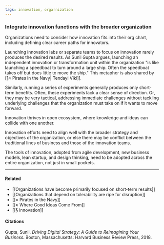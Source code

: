 ```yaml
---
tags: innovation, orgarnization
---
```

### Integrate innovation functions with the broader organization
Organizations need to consider how innovation fits into their org chart, including defining clear career paths for innovators.

Launching innovation labs or separate teams to focus on innovation rarely produces the desired results. As Sunil Gupta argues, launching an independent innovation or transformation unit within the organization "is like launching a speedboat to turn around a large ship. Often the speedboat takes off but does little to move the ship." This metaphor is also shared by [[≈ Pirates in the Navy| Tendayi Viki]].

Similarly, running a series of experiments generally produces only short-term benefits. Often, these experiments lack a clear sense of direction. Or, they may be very tactical, addressing immediate challenges without tackling underlying challenges that the organization must take on if it wants to move forward.

Innovation thrives in open ecosystem, where knowledge and ideas can collide with one another.

Innovation efforts need to align well with the broader strategy and objectives of the organization, or else there may be conflict between the traditional lines of business and those of the innovation teams.

The tools of innovation, adopted from agile development, new business models, lean startup, and design thinking, need to be adopted across the entire organization, not just in small pockets.

---

#### Related

-   [[Organizations have become primarily focused on short-term results]]
-   [[Organizations that depend on tolerability are ripe for disruption]]
-   [[≈ Pirates in the Navy]]
-   [[≈ Where Good Ideas Come From]]
-   [[§ Innovation]]

#### Citations

Gupta, Sunil. _Driving Digital Strategy: A Guide to Reimagining Your Business_. Boston, Massachusetts: Harvard Business Review Press, 2018.
